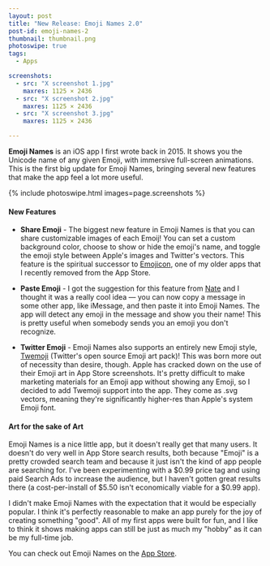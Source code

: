 ```yaml
---
layout: post
title: "New Release: Emoji Names 2.0"
post-id: emoji-names-2
thumbnail: thumbnail.png
photoswipe: true
tags: 
  - Apps

screenshots:
  - src: "X screenshot 1.jpg"
    maxres: 1125 × 2436
  - src: "X screenshot 2.jpg"
    maxres: 1125 × 2436
  - src: "X screenshot 3.jpg"
    maxres: 1125 × 2436

---
```


**Emoji Names** is an iOS app I first wrote back in 2015. It shows you the Unicode name of any given Emoji, with immersive full-screen animations. This is the first big update for Emoji Names, bringing several new features that make the app feel a lot more useful. 

{% include photoswipe.html images=page.screenshots %}

<!--break-->

<h4>New Features</h4>

 - **Share Emoji** - The biggest new feature in Emoji Names is that you can share customizable images of each Emoij! You can set a custom background color, choose to show or hide the emoji's name, and toggle the emoji style between Apple's images and Twitter's vectors. This feature is the spiritual successor to [Emojicon](http://github.com/calda/Emojicon), one of my older apps that I recently removed from the App Store.

- **Paste Emoji** - I got the suggestion for this feature from [Nate](http://natethompson.io/) and I thought it was a really cool idea — you can now copy a message in some other app, like iMessage, and then paste it into Emoji Names. The app will detect any emoji in the message and show you their name! This is pretty useful when somebody sends you an emoji you don't recognize.

- **Twitter Emoji** - Emoji Names also supports an entirely new Emoji style, [Twemoji](https://github.com/twitter/twemoji) (Twitter's open source Emoji art pack)! This was born more out of necessity than desire, though. Apple has cracked down on the use of their Emoji art in App Store screenshots. It's pretty difficult to make marketing materials for an Emoji app without showing any Emoji, so I decided to add Twemoji support into the app. They come as .svg vectors, meaning they're significantly higher-res than Apple's system Emoji font.

<h4>Art for the sake of Art</h4>

Emoji Names is a nice little app, but it doesn't really get that many users. It doesn't do very well in App Store search results, both because "Emoji" is a pretty crowded search team and because it just isn't the kind of app people are searching for. I've been experimenting with a $0.99 price tag and using paid Search Ads to increase the audience, but I haven't gotten great results there (a cost-per-install of $5.50 isn't economically viable for a $0.99 app). 

I didn't make Emoji Names with the expectation that it would be especially popular. I think it's perfectly reasonable to make an app purely for the joy of creating something "good". All of my first apps were built for fun, and I like to think it shows making apps can still be just as much my "hobby" as it can be my full-time job.

You can check out Emoji Names on the [App Store](https://itunes.apple.com/us/app/emoji-names/id1060405457?mt=8).